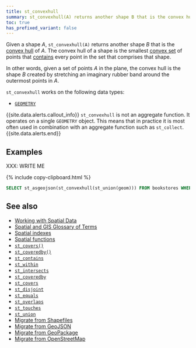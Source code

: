 ```yaml
---
title: st_convexhull
summary: st_convexhull(A) returns another shape B that is the convex hull of A.
toc: true
has_prefixed_variant: false
---
```


Given a shape _A_, `st_convexhull(A)` returns another shape _B_ that is the [convex hull](https://en.wikipedia.org/wiki/Convex_hull) of _A_.  The convex hull of a shape is the smallest [convex set](https://en.wikipedia.org/wiki/Convex_set) of points that [contains](st_contains.html) every point in the set that comprises that shape.

In other words, given a set of points _A_ in the plane, the convex hull is the shape _B_ created by stretching an imaginary rubber band around the outermost points in _A_.

`st_convexhull` works on the following data types:

- [`GEOMETRY`](spatial-glossary.html#geometry)

{{site.data.alerts.callout_info}}
`st_convexhull` is not an aggregate function.  It operates on a single `GEOMETRY` object.  This means that in practice it is most often used in combination with an aggregate function such as `st_collect`.
{{site.data.alerts.end}}

## Examples

XXX: WRITE ME

{% include copy-clipboard.html %}
~~~ sql
SELECT st_asgeojson(st_convexhull(st_union(geom))) FROM bookstores WHERE geom IS NOT NULL AND address ILIKE '%, NY%';
~~~

## See also

- [Working with Spatial Data](spatial-data.html)
- [Spatial and GIS Glossary of Terms](spatial-glossary.html)
- [Spatial indexes](spatial-indexes.html)
- [Spatial functions](functions-and-operators.html#spatial-functions)
- [`st_covers()`](st_covers.html)
- [`st_coveredby()`](st_coveredby.html)
- [`st_contains`](st_contains.html)
- [`st_within`](st_within.html)
- [`st_intersects`](st_intersects.html)
- [`st_coveredby`](st_coveredby.html)
- [`st_covers`](st_covers.html)
- [`st_disjoint`](st_disjoint.html)
- [`st_equals`](st_equals.html)
- [`st_overlaps`](st_overlaps.html)
- [`st_touches`](st_touches.html)
- [`st_union`](st_union.html)
- [Migrate from Shapefiles](migrate-from-shapefiles.html)
- [Migrate from GeoJSON](migrate-from-geojson.html)
- [Migrate from GeoPackage](migrate-from-geopackage.html)
- [Migrate from OpenStreetMap](migrate-from-openstreetmap.html)
